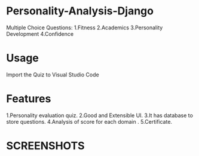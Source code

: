 # Personality-Analysis-Django
Multiple Choice Questions:
  1.Fitness
  2.Academics
  3.Personality Development
  4.Confidence
# Usage
Import the Quiz to Visual Studio Code
# Features
  1.Personality evaluation quiz.
  2.Good and Extensible UI.
  3.It has database to store questions.
  4.Analysis of score for each domain .
  5.Certificate.
# SCREENSHOTS






  
